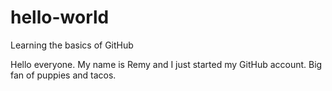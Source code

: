 # hello-world
Learning the basics of GitHub


Hello everyone. My name is Remy and I just started my GitHub account.
Big fan of puppies and tacos.
